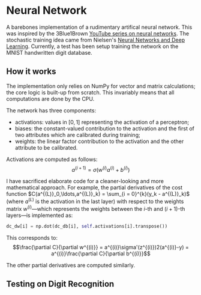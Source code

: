 # Neural Network
A barebones implementation of a rudimentary artifical neural network. This was inspired by the 3Blue1Brown [YouTube series on neural networks](https://youtube.com/playlist?list=PLZHQObOWTQDNU6R1_67000Dx_ZCJB-3pi). The stochastic training idea came from Nielsen's [Neural Networks and Deep Learning](http://neuralnetworksanddeeplearning.com). Currently, a test has been setup training the network on the MNIST handwritten digit database.

## How it works
The implementation only relies on NumPy for vector and matrix calculations; the core logic is built-up from scratch. This invariably means that all computations are done by the CPU.

The network has three components:
- activations: values in $[0,1]$ representing the activation of a perceptron;
- biases: the constant-valued contribution to the activation and the first of two attributes which are calibrated during training;
- weights: the linear factor contribution to the activation and the other attribute to be calibrated.

Activations are computed as follows: 
$$a^{(i+1)} = \sigma(w^{(i)}a^{(i)} + b^{(i)})$$

I have sacrificed elaborate code for a cleaner-looking and more mathematical approach. For example, the partial derivatives of the cost function $C(a^{(L)}_0,\ldots,a^{(L)}_k) = \sum_{i = 0}^{k}(y_k - a^{(L)}_k)$ (where $a^{(L)}$ is the activation in the last layer) with respect to the weights matrix $w^{(i)}$—which represents the weights between the $i$-th and $(i+1)$-th layers—is implemented as:
```python
dc_dw[i] = np.dot(dc_db[i], self.activations[i].transpose())
```
This corresponds to:
$$\frac{\partial C}{\partial w^{(i)}} = a^{(i)}\sigma'(z^{(i)})2(a^{(i)}-y) = a^{(i)}\frac{\partial C}{\partial b^{(i)}}$$

The other partial derivatives are computed similarly.

## Testing on Digit Recognition






